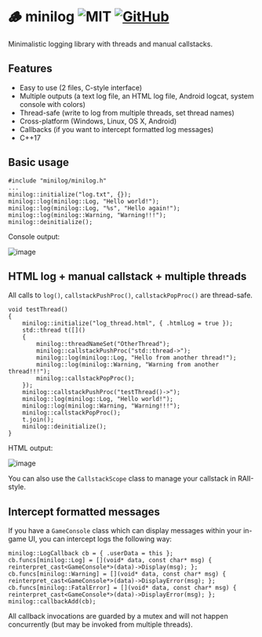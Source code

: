 # 🪵 minilog ![MIT](https://img.shields.io/badge/license-MIT-blue.svg)  [![GitHub](https://img.shields.io/badge/repo-github-green.svg)](https://github.com/corporateshark/minilog)
Minimalistic logging library with threads and manual callstacks.

## Features

* Easy to use (2 files, C-style interface)
* Multiple outputs (a text log file, an HTML log file, Android logcat, system console with colors)
* Thread-safe (write to log from multiple threads, set thread names)
* Cross-platform (Windows, Linux, OS X, Android)
* Callbacks (if you want to intercept formatted log messages)
* C++17

## Basic usage

```
#include "minilog/minilog.h"
...
minilog::initialize("log.txt", {});
minilog::log(minilog::Log, "Hello world!");
minilog::log(minilog::Log, "%s", "Hello again!");
minilog::log(minilog::Warning, "Warning!!!");
minilog::deinitialize();
```

Console output:

![image](https://user-images.githubusercontent.com/2510143/139719447-50c48b77-9f56-41d5-b1c3-0b98000f652d.png)

## HTML log + manual callstack + multiple threads

All calls to `log()`, `callstackPushProc()`, `callstackPopProc()` are thread-safe.

```
void testThread()
{
	minilog::initialize("log_thread.html", { .htmlLog = true });
	std::thread t([]()
	{
		minilog::threadNameSet("OtherThread");
		minilog::callstackPushProc("std::thread->");
		minilog::log(minilog::Log, "Hello from another thread!");
		minilog::log(minilog::Warning, "Warning from another thread!!!");
		minilog::callstackPopProc();
	});
	minilog::callstackPushProc("testThread()->");
	minilog::log(minilog::Log, "Hello world!");
	minilog::log(minilog::Warning, "Warning!!!");
	minilog::callstackPopProc();
	t.join();
	minilog::deinitialize();
}
```

HTML output:

![image](https://user-images.githubusercontent.com/2510143/139718798-5536413a-72ff-49c0-a262-1c1bb844a260.png)

You can also use the `CallstackScope` class to manage your callstack in RAII-style.

## Intercept formatted messages

If you have a `GameConsole` class which can display messages within your in-game UI, you can intercept logs the following way:

```
minilog::LogCallback cb = { .userData = this };
cb.funcs[minilog::Log] = [](void* data, const char* msg) { reinterpret_cast<GameConsole*>(data)->Display(msg); };
cb.funcs[minilog::Warning] = [](void* data, const char* msg) { reinterpret_cast<GameConsole*>(data)->DisplayError(msg); };
cb.funcs[minilog::FatalError] = [](void* data, const char* msg) { reinterpret_cast<GameConsole*>(data)->DisplayError(msg); };
minilog::callbackAdd(cb);
```

All callback invocations are guarded by a mutex and will not happen concurrently (but may be invoked from multiple threads).
